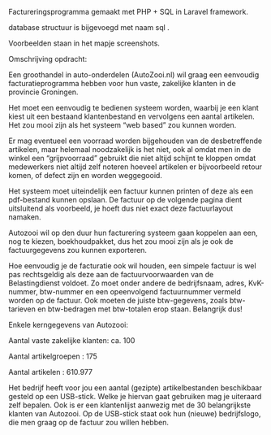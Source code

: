 Factureringsprogramma gemaakt met PHP + SQL in Laravel framework.

database structuur is bijgevoegd met naam sql .

Voorbeelden staan in het mapje screenshots.

Omschrijving opdracht:

Een groothandel in auto-onderdelen (AutoZooi.nl) wil graag een eenvoudig facturatieprogramma hebben voor hun vaste, zakelijke klanten in de provincie Groningen.

Het moet een eenvoudig te bedienen systeem worden, waarbij je een klant kiest uit een bestaand klantenbestand en vervolgens een aantal artikelen. Het zou mooi zijn als het systeem “web based” zou kunnen worden.

Er mag eventueel een voorraad worden bijgehouden van de desbetreffende artikelen, maar helemaal noodzakelijk is het niet, ook al omdat men in de winkel een “grijpvoorraad” gebruikt die niet altijd schijnt te kloppen omdat medewerkers niet altijd zelf noteren hoeveel artikelen er bijvoorbeeld retour komen, of defect zijn en worden weggegooid.

Het systeem moet uiteindelijk een factuur kunnen printen of deze als een pdf-bestand kunnen opslaan. De factuur op de volgende pagina dient uitsluitend als voorbeeld, je hoeft dus niet exact deze factuurlayout namaken.

Autozooi wil op den duur hun facturering systeem gaan koppelen aan een, nog te kiezen, boekhoudpakket, dus het zou mooi zijn als je ook de factuurgegevens zou kunnen exporteren.

Hoe eenvoudig je de facturatie ook wil houden, een simpele factuur is wel pas rechtsgeldig als deze aan de factuurvoorwaarden van de Belastingdienst voldoet. Zo moet onder andere de bedrijfsnaam, adres, KvK-nummer, btw-nummer en een opeenvolgend factuurnummer vermeld worden op de factuur. Ook moeten de juiste btw-gegevens, zoals btw-tarieven en btw-bedragen met btw-totalen erop staan. Belangrijk dus!

Enkele kerngegevens van Autozooi:

Aantal vaste zakelijke klanten: ca. 100

Aantal artikelgroepen : 175

Aantal artikelen : 610.977

Het bedrijf heeft voor jou een aantal (gezipte) artikelbestanden beschikbaar gesteld op een USB-stick. Welke je hiervan gaat gebruiken mag je uiteraard zelf bepalen. Ook is er een klantenlijst aanwezig met de 30 belangrijkste klanten van Autozooi. Op de USB-stick staat ook hun (nieuwe) bedrijfslogo, die men graag op de factuur zou willen hebben.


